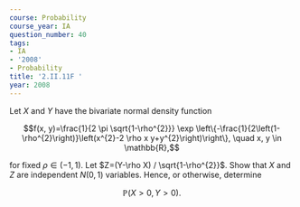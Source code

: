 ```yaml
---
course: Probability
course_year: IA
question_number: 40
tags:
- IA
- '2008'
- Probability
title: '2.II.11F '
year: 2008
---
```



Let $X$ and $Y$ have the bivariate normal density function

$$f(x, y)=\frac{1}{2 \pi \sqrt{1-\rho^{2}}} \exp \left\{-\frac{1}{2\left(1-\rho^{2}\right)}\left(x^{2}-2 \rho x y+y^{2}\right)\right\}, \quad x, y \in \mathbb{R},$$

for fixed $\rho \in(-1,1)$. Let $Z=(Y-\rho X) / \sqrt{1-\rho^{2}}$. Show that $X$ and $Z$ are independent $N(0,1)$ variables. Hence, or otherwise, determine

$$\mathbb{P}(X>0, Y>0) .$$